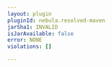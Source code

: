```yaml
---
layout: plugin
pluginId: nebula.resolved-maven
jarSha1: INVALID
isJarAvailable: false
error: NONE
violations: []

---
```

